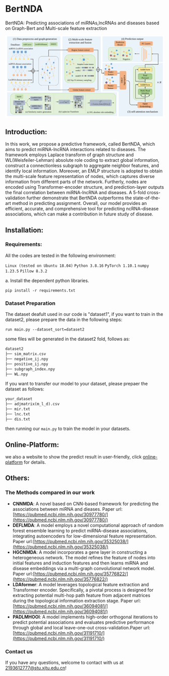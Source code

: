 # BertNDA
BertNDA: Predicting associations of miRNAs,lncRNAs and diseases based on Graph-Bert and Multi-scale feature extraction
 
![BertNDA](imgs/Method.svg)

## Introduction:
In this work, we propose a predictive framework, called BertNDA, which aims to predict miRNA-lncRNA interactions related to diseases. The framework employs Laplace transform of graph structure and WL(Weisfeiler-Lehman) absolute role coding to extract global information, construct a connectionless subgraph to aggregate neighbor features, and identify local information. Moreover, an EMLP structure is adopted to obtain the multi-scale feature representation of nodes, which captures diverse information from different parts of the network. Furtherly, nodes are encoded using Transformer-encoder structure, and prediction-layer outputs the final correlation between miRNA-lncRNA and diseases. A 5-fold cross-validation further demonstrate that BertNDA outperforms the state-of-the-art method in predicting assignment. Overall, our model provides an efficient, accurate, and comprehensive tool for predicting ncRNA-disease associations, which can make a contribution in future study of disease. 

## Installation:

### Requirements:
All the codes are tested in the following environment:

```Linux (tested on Ubuntu 18.04)```
```Python 3.8.16```
```PyTorch 1.10.1```
```numpy 1.23.5```
```Pillow 8.3.2```

a. Install the dependent python libraries.
```shell
pip install -r requirements.txt 
```

### Dataset Preparation
The dataset deafult used in our code is "dataset1", if you want to train in the dataset2, please prepare the data in the following steps:
```shell
run main.py --dataset_sort=dataset2
```
some files will be generated in the dataset2 fold, follows as:
```
dataset2
├── sim_matrix.csv
├── negative_ij.npy
├── positive_ij.npy
├── subgraph_index.npy
├── WL.npy
```
If you want to transfer our model to your dataset, please prepaer the dataset as follows:
```
your_dataset
├── adjmatrix(m_l_d).csv
├── mir.txt
├── lnc.txt
├── dis.txt
```
then running our `main.py` to train the model in your datasets.

## Online-Platform:
we also a website to show the predict result in user-friendly, click [online-platform](39.106.16.168:8017) for details.

## Others:
### The Methods compared in our work
- **CNNMDA**: A novel based on CNN-based framework for predicting the associations between miRNA and dieases. Paper url:[https://pubmed.ncbi.nlm.nih.gov/30977780/](https://pubmed.ncbi.nlm.nih.gov/30977780/)
- **DEFLMDA**: A model employs a novel computational approach of random forest ensemble learning to predict miRNA-disease associations, integrating autoencoders for low-dimensional feature representation. Paper url:[https://pubmed.ncbi.nlm.nih.gov/35325038/](https://pubmed.ncbi.nlm.nih.gov/35325038/)
- **HGCNMDA**: A model incorporates a gene layer in constructing a heterogeneous network. The model refines the feature of nodes into initial features and induction features and then learns miRNA and disease embeddings via a multi-graph convolutional network model. Paper url:[https://pubmed.ncbi.nlm.nih.gov/35776822/](https://pubmed.ncbi.nlm.nih.gov/35776822/)
- **LDAformer**: A model leverages topological feature extraction and Transformer encoder. Specifically, a pivotal process is designed for extracting potential multi-hop path feature from adjacent matrices during the topological information extraction stage. Paper url:[https://pubmed.ncbi.nlm.nih.gov/36094081/](https://pubmed.ncbi.nlm.nih.gov/36094081/)
- **PADLMHOOI**: A model implements high-order orthogonal iterations to predict potential associations and evaluates predictive performance through global and local leave-one-out cross-validation.Paper url:[https://pubmed.ncbi.nlm.nih.gov/31191710/](https://pubmed.ncbi.nlm.nih.gov/31191710/)

### Contact us
If you have any questions, welcome to contact with us at 2193612777@stu.xjtu.edu.cn!


